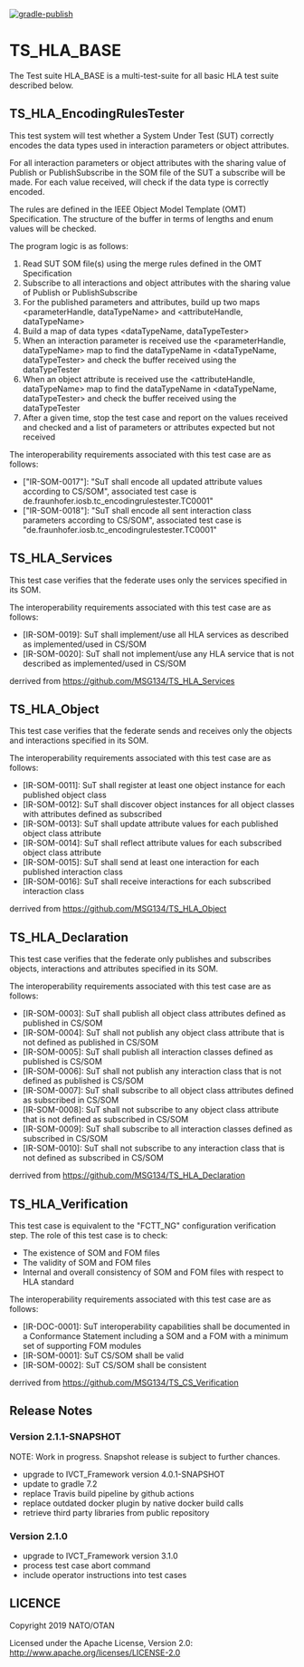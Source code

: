 [![gradle-publish](https://github.com/IVCTool/TS_HLA_BASE/actions/workflows/gradle-publish.yml/badge.svg)](https://github.com/IVCTool/TS_HLA_BASE/actions/workflows/gradle-publish.yml)

# TS_HLA_BASE

The Test suite HLA_BASE is a multi-test-suite for all basic HLA test suite described below.

## TS_HLA_EncodingRulesTester

This test system will test whether a System Under Test (SUT) correctly encodes the data types used in interaction parameters or object attributes.

For all interaction parameters or object attributes with the sharing value of Publish or PublishSubscribe in the SOM file of the SUT a subscribe will be made. For each value received, will check if the data type is correctly encoded.

The rules are defined in the IEEE Object Model Template (OMT) Specification. The structure of the buffer in terms of lengths and enum values will be checked.

The program logic is as follows:

1) Read SUT SOM file(s) using the merge rules defined in the OMT Specification
2) Subscribe to all interactions and object attributes with the sharing value of Publish or PublishSubscribe
3) For the published parameters and attributes, build up two maps <parameterHandle, dataTypeName> and <attributeHandle, dataTypeName>
4) Build a map of data types <dataTypeName, dataTypeTester>
5) When an interaction parameter is received use the <parameterHandle, dataTypeName> map to find the dataTypeName in <dataTypeName, dataTypeTester> and check the buffer received using the dataTypeTester
6) When an object attribute is received use the <attributeHandle, dataTypeName> map  to find the dataTypeName in <dataTypeName, dataTypeTester> and check the buffer received using the dataTypeTester
7) After a given time, stop the test case and report on the values received and checked and a list of parameters or attributes expected but not received

The interoperability requirements associated with this test case are as follows:

* ["IR-SOM-0017"]: "SuT shall encode all updated attribute values according to CS/SOM", associated test case is de.fraunhofer.iosb.tc_encodingrulestester.TC0001"
* ["IR-SOM-0018"]:	"SuT shall encode all sent interaction class parameters according to CS/SOM", associated test case is 	"de.fraunhofer.iosb.tc_encodingrulestester.TC0001"


## TS_HLA_Services

This test case verifies that the federate uses only the services specified in its SOM.

The interoperability requirements associated with this test case are as follows:
* [IR-SOM-0019]:	SuT shall implement/use all HLA services as described as implemented/used in CS/SOM
* [IR-SOM-0020]:	SuT shall not implement/use any HLA service that is not described as implemented/used in CS/SOM

derrived from https://github.com/MSG134/TS_HLA_Services

## TS_HLA_Object

This test case verifies that the federate sends and receives only the objects and interactions specified in its SOM.

The interoperability requirements associated with this test case are as follows:
* [IR-SOM-0011]:	SuT shall register at least one object instance for each published object class
* [IR-SOM-0012]:	SuT shall discover object instances for all object classes with attributes defined as subscribed
* [IR-SOM-0013]:	SuT shall update attribute values for each published object class attribute
* [IR-SOM-0014]:	SuT shall reflect attribute values for each subscribed object class attribute
* [IR-SOM-0015]:	SuT shall send at least one interaction for each published interaction class
* [IR-SOM-0016]:	SuT shall receive interactions for each subscribed interaction class

derrived from https://github.com/MSG134/TS_HLA_Object

## TS_HLA_Declaration

This test case verifies that the federate only publishes and subscribes objects, interactions and attributes specified in its SOM.

The interoperability requirements associated with this test case are as follows:
* [IR-SOM-0003]:	SuT shall publish all object class attributes defined as published in CS/SOM
* [IR-SOM-0004]:	SuT shall not publish any object class attribute that is not defined as published in CS/SOM
* [IR-SOM-0005]:	SuT shall publish all interaction classes defined as published is CS/SOM
* [IR-SOM-0006]:	SuT shall not publish any interaction class that is not defined as published is CS/SOM
* [IR-SOM-0007]:	SuT shall subscribe to all object class attributes defined as subscribed in CS/SOM
* [IR-SOM-0008]:	SuT shall not subscribe to any object class attribute that is not defined as subscribed in CS/SOM
* [IR-SOM-0009]:	SuT shall subscribe to all interaction classes defined as subscribed in CS/SOM
* [IR-SOM-0010]:	SuT shall not subscribe to any interaction class that is not defined as subscribed in CS/SOM

derrived from https://github.com/MSG134/TS_HLA_Declaration

## TS_HLA_Verification

This test case is equivalent to the "FCTT_NG" configuration verification step. The role of this test case is to check:
* The existence of SOM and FOM files
* The validity of SOM and FOM files
* Internal and overall consistency of SOM and FOM files with respect to HLA standard

The interoperability requirements associated with this test case are as follows:
* [IR-DOC-0001]:	SuT interoperability capabilities shall be documented in a Conformance Statement including a SOM and a FOM with a minimum set of supporting FOM modules
* [IR-SOM-0001]:	SuT CS/SOM shall be valid
* [IR-SOM-0002]:	SuT CS/SOM shall be consistent

derrived from https://github.com/MSG134/TS_CS_Verification

## Release Notes

### Version 2.1.1-SNAPSHOT

NOTE: Work in progress. Snapshot release is subject to further chances. 

- upgrade to IVCT_Framework version 4.0.1-SNAPSHOT 
- update to gradle 7.2
- replace Travis build pipeline by github actions
- replace outdated docker plugin by native docker build calls
- retrieve third party libraries from public repository

### Version 2.1.0

- upgrade to IVCT_Framework version 3.1.0 
- process test case abort command
- include operator instructions into test cases

## LICENCE

Copyright 2019 NATO/OTAN

Licensed under the Apache License, Version 2.0: http://www.apache.org/licenses/LICENSE-2.0
